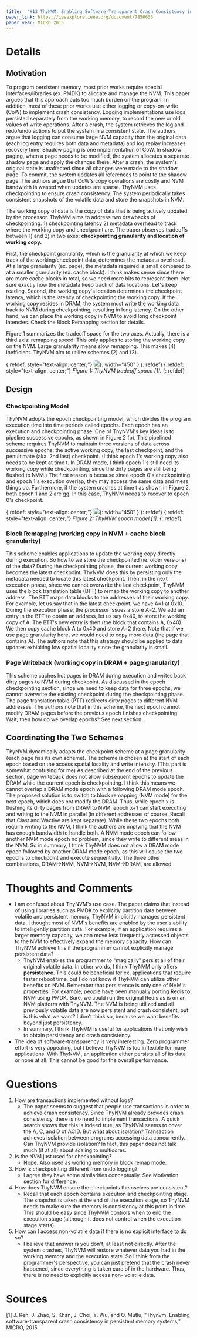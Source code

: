 ```yaml
---
title:  "#13 ThyNVM: Enabling Software-Transparent Crash Consistency in Persistent Memory Systems"
paper_link: https://ieeexplore.ieee.org/document/7856636
paper_year: MICRO 2015
---
```


# Details 
## Motivation
To program persistent memory, most prior works require special interfaces/libraries (ex. PMDK) to allocate and manage the NVM.
This paper argues that this approach puts too much burden on the program. In addition, most of these prior works use either logging
or copy-on-write (CoW) to implement crash consistency. Logging implementations use logs, persisted separately from the working memory,
to record the new or old values of write operations. After a crash, the system retrieves the log and redo/undo actions to put
the system in a consistent state. The authors argue that logging can consume large NVM capacity than the original data (each log 
entry requires both data and metadata) and log replay increases recovery time. Shadow paging is one implementation of CoW. In shadow paging, when a page needs to be modified, the system allocates a separate shadow page and apply the changes there. After a crash, 
the system's original state is unaffected since all changes were made to the shadow page. To commit, the system updates all 
references to point to the shadow page. The authors argue that CoW's copy operations are costly and NVM bandwidth is wasted when 
updates are sparse. ThyNVM uses checkpointing to ensure crash consistency. The system periodically takes consistent snapshots of 
the volatile data and store the snapshots in NVM. 

The working copy of data is the copy of data that is being actively updated by the processor. ThyNVM aims to address two drawbacks
of checkpointing: 1) checkpointing latency 2) metadata overhead to track where the working copy and checkpoint are.
The paper observes tradeoffs between 1) and 2) in two axes: **checkpointing granularity and location of working copy.**

First, the checkpoint granularity, which is the granularity at which we keep track of the working/checkpoint data, determines
the metadata overhead. At a large granularity (ex. page), the metadata required is small compared to at a smaller granularity
(ex. cache block). I think makes sense since there are more cache blocks in total, so we need more bits to represent them. Not
sure exactly how the metadata keep track of data locations. Let's keep reading. Second, the working copy's location determines
the checkpoint latency, which is the latency of checkpointing the working copy. If the working copy resides in DRAM, the system
must write the working data back to NVM during checkpointing, resulting in long latency. On the other hand, we can place the working 
copy in NVM to avoid long checkpoint latencies. Check the Block Remapping section for details. 

Figure 1 summarizes the tradeoff space for the two axes. Actually, there is a third axis: remapping speed. This only applies to
storing the working copy on the NVM. Large granularity means slow remapping. This makes (4) inefficient. ThyNVM aim to utilize
schemes (2) and (3).

{:refdef: style="text-align: center;"}
![](/assets/images/posts/thynvm/tradeoff.jpg){: width="450" } 
{: refdef}
{:refdef: style="text-align: center;"}
*Figure 1: ThyNVM tradeoff space [1].*
{: refdef}

## Design
### Checkpointing Model
ThyNVM adopts the epoch checkpointing model, which divides the program execution time into time periods called epochs. 
Each epoch has an execution and checkpointing phase. One of ThyNVM's key ideas is to pipeline successive epochs, as shown in 
Figure 2 (b). This pipelined scheme requires ThyNVM to maintain three versions of data across successive epochs: the active
working copy, the last checkpoint, and the penultimate (aka. 2nd last) checkpoint. (I think epoch 1's working copy also needs
to be kept at time t. In DRAM mode, I think epoch 1's still need its working copy while checkpointing, since the dirty pages
are still being flushed to NVM.) The first reason is because since epoch 0's
checkpointing and epoch 1's execution overlap, they may access the same data and mess things up. Furthermore, if the 
system crashes at time t as shown in Figure 2, both epoch 1 and 2 are gg. In this case, ThyNVM needs to recover to 
epoch 0's checkpoint. 

{:refdef: style="text-align: center;"}
![](/assets/images/posts/thynvm/epoch.jpg){: width="450" } 
{: refdef}
{:refdef: style="text-align: center;"}
*Figure 2: ThyNVM epoch model [1].*
{: refdef}

### Block Remapping (working copy in NVM + cache block granularity)
This scheme enables applications to update the working copy directly during execution. So how to we store the checkpointed (ie. older
versions) of the data? During the checkpointing phase, the current working copy becomes the latest checkpoint. ThyNVM does this by
persisting only the metadata needed to locate this latest checkpoint. Then, in the next execution phase, since we cannot overwrite
the last checkpoint, ThyNVM uses the block translation table (BTT) to remap the working copy to another address. The BTT maps
data blocks to the addresses of their working copy. For example, let us say that in the latest checkpoint, we have A=1 at 0x10.
During the execution phase, the processor issues a store A=2. We add an entry in the BTT to obtain an address, let us say 0x40,
to store the working copy of A. The BTT's new entry is then (the block that contains A, 0x40). We then copy cache block A to 0x40 and
store A=2 there. Note that if we use page granularity here, we would need to copy more data (the page that contains A).
The authors note that this strategy should be applied to data updates exhibiting low spatial locality since the granularity is small. 

### Page Writeback (working copy in DRAM + page granularity)
This scheme caches hot pages in DRAM during execution and writes back dirty pages to NVM during checkpoint. As discussed in the
epoch checkpointing section, since we need to keep data for three epochs, we cannot overwrite the existing checkpoint during 
the checkpointing phase. The page translation table (PTT) redirects dirty pages to different NVM addresses. The authors note that
in this scheme, the next epoch cannot modify DRAM pages before the previous epoch finishes checkpointing. Wait, then how do we
overlap epochs? See next section.

## Coordinating the Two Schemes
ThyNVM dynamically adapts the checkpoint scheme at a page granularity (each page has its own scheme). The scheme is chosen at 
the start of each epoch based on the access spatial locality and write intensity.
(This part is somewhat confusing for me) As described at the end of the previous section, page writeback does not allow subsequent
epochs to update the DRAM while the current epoch is checkpointing. I think this means we cannot overlap a DRAM mode epoch with
a following DRAM mode epoch. The proposed solution is to switch to block remapping (NVM mode) for the next epoch, which does not
modify the DRAM. Thus, while epoch x is flushing its dirty pages from DRAM to NVM, epoch x+1 can start executing and writing to the
NVM in parallel (in different addresses of course. Recall that Clast and Wactive are kept separate). While these two epochs both
require writing to the NVM, I think the authors are implying that the NVM has enough bandwidth to handle both. A NVM mode epoch can
follow another NVM mode epoch no problem, since they write to different areas in the NVM. 
So in summary, I think ThyNVM does not allow a DRAM mode epoch followed by another DRAM mode epoch, as this will cause the two
epochs to checkpoint and execute sequentially. The three other combinations, DRAM->NVM, NVM->NVM, NVM->DRAM, are allowed.

# Thoughts and Comments
- I am confused about ThyNVM's use case. The paper claims that instead of using libraries such as PMDK to explicitly partition
data between volatile and persistent memory, ThyNVM implicitly manages persistent data. I thought most of NVM's benefits are enabled 
by the user's ability to intelligently partition data. For example, if an application requires a larger memory capacity, we can move
less frequently accessed objects to the NVM to effectively expand the memory capacity. How can ThyNVM achieve this if the 
programmer cannot explicitly manage persistent data?
    - ThyNVM enables the programmer to "magically" persist all of their original volatile data. In other words, I think ThyNVM
      only offers **persistence**. This could be beneficial for ex. applications that require faster reboot time, but I do not 
      know if ThyNVM can utilize other benefits on NVM. Remember that persistence is only one of NVM's properties. For example, 
      people have been manually porting Redis to NVM using PMDK. Sure, we could run the original Redis as is on an NVM platform
      with ThyNVM. The NVM is being utilized and all previously volatile data are now persistent and crash consistent, but is 
      this what we want? I don't think so, because we want benefits beyond just persistency.
    - In summary, I think ThyNVM is useful for applications that only wish to obtain persistency and crash consistency.
- The idea of software-transparency is very interesting. Zero programmer effort is very appealing, but I believe ThyNVM
is too inflexible for many applications. With ThyNVM, an application either persists all of its data or none at all. This
cannot be good for the overall performance.

# Questions
1. How are transactions implemented without logs?
    - The paper seems to suggest that people use transactions in order to achieve crash consistency. Since ThyNVM already provides
    crash consistency, there is no need to implement transactions. A quick search shows that this is indeed true, as ThyNVM seems
    to cover the A, C, and D of ACID. But what about isolation? Transaction achieves isolation between programs accessing data
    concurrently. Can ThyNVM provide isolation? In fact, this paper does not talk much (if at all) about scaling to multicores.
2. Is the NVM just used for checkpointing?
    - Nope. Also used as working memory in block remap mode. 
3. How is checkpointing different from undo logging?
    - I agree they have some similarities conceptually. See Motivation section for difference.
4. How does ThyNVM ensure the checkpoints themselves are consistent? 
    - Recall that each epoch contains execution and checkpointing stage. The snapshot is taken at the end of the execution stage, 
    so ThyNVM needs to make sure the memory is consistency at this point in time. This should be easy since ThyNVM controls
    when to end the execution stage (although it does not control when the execution stage starts).
5. How can I access non-volatile data if there is no explicit interface to do so?
    - I believe that answer is you don't, at least not directly. After the system crashes, ThyNVM will restore whatever data you
    had in the working memory and the execution state. So I think from the programmer's perspective, you can just pretend that
    the crash never happened, since everything is taken care of in the hardware. Thus, there is no need to explicitly access non-
    volatile data.

# Sources
[1] J. Ren, J. Zhao, S. Khan, J. Choi, Y. Wu, and O. Mutlu, "Thynvm: Enabling software-transparent crash consistency in 
persistent memory systems," MICRO, 2015.
